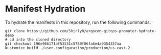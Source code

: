# Manifest Hydration

To hydrate the manifests in this repository, run the following commands:

```shell
git clone https://github.com/Shirly8/argocon-gitops-promoter-hydrate-demo
# cd into the cloned directory
git checkout 196e966171af53531c5789f86fa6e4a9354357aa
kustomize build ./user-configuration/production/us-east-2
```
